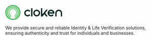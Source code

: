 <img src="/assets/logo.svg" height="48">

We provide secure and reliable Identity & Life Verification solutions, ensuring authenticity and trust for individuals and businesses.
